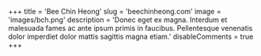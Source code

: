 +++
title = 'Bee Chin Heong'
slug = 'beechinheong.com'
image = 'images/bch.png'
description = 'Donec eget ex magna. Interdum et malesuada fames ac ante ipsum primis in faucibus. Pellentesque venenatis dolor imperdiet dolor mattis sagittis magna etiam.'
disableComments = true
+++
